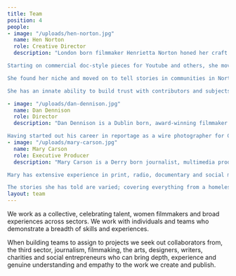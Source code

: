 ```yaml
---
title: Team
position: 4
people:
- image: "/uploads/hen-norton.jpg"
  name: Hen Norton
  role: Creative Director
  description: "London born filmmaker Henrietta Norton honed her craft originally in the arts, working with clients including the British Council, The Arts Council and Independent Production Companies such as Artichoke and motiroti, before deciding that film better suited the narratives she wanted to shape. 

Starting on commercial doc-style pieces for Youtube and others, she moved into more journalism based stories whilst working at Kids Company - one of the most famed children’s charities in the UK. 

She found her niche and moved on to tell stories in communities in North Dakota, Greece and Northern Ireland. She is drawn to exploring and investigating the more complex aspects of contemporary themes, like migration and identity. 

She has an innate ability to build trust with contributors and subjects quickly and genuinely. A previous Producer said of her; “You can drop her in anywhere, for any amount of time, and she’ll find and tell the most interesting story there.” Hen can see the bigger picture with stories and has a strong sense of narrative direction." 

- image: "/uploads/dan-dennison.jpg"
  name: Dan Dennison
  role: Director
  description: "Dan Dennison is a Dublin born, award-winning filmmaker and photographer. Dan Dennison has worked in both the documentary and commercial worlds for the last 10 years. Starting as a Photojournalist for the Dublin based Sunday Tribune newspaper and a music photographer for NME, he has gone on to work with some of the largest brands and agencies in the commercial and editorial worlds. 

Having started out his career in reportage as a wire photographer for Getty Images, one of the most demanding agencies in the world, focussing on news. He moved into film with VICE and later, with the BBC in the US and London. He shot his first feature doc in 2015 in Northern Ireland. More recently he has been shooting and editing for platforms like The Guardian and the New York Times. A dogged researcher, he has a strong visual style and works well to direction, as well as up-to-date knowledge of the technology and platforms at a production’s disposal. Dan also produces story ideas, content and photography for a food and travel magazine called ‘The Gannet’ - as a welcome distraction from the more taxing stories he and the Hotfeet team tell!"
- image: "/uploads/mary-carson.jpg"
  name: Mary Carson
  role: Executive Producer
  description: "Mary Carson is a Derry born journalist, multimedia producer/director and archive specialist. In her time chasing stories, she has traveled extensively, produced and directed, written, edited and photographed for newspapers, websites, documentaries and books in Ireland, the UK, the Gulf, New Orleans, New York and Australia. 

Mary has extensive experience in print, radio, documentary and social media journalism, having produced content across a range of platforms and locations. She is firmly anchored in evidence-based journalism and has produced factual and news content for BBC; TV and Radio; Channel 4's Dispatches and Cutting Edge strands; BBC 4 Documentaries and Guardian Multimedia Investigations. 

The stories she has told are varied; covering everything from a homeless author destroyed by the literary system to successfully investigating links between the slave trade and fish production for multinational retail giants across two continents."
layout: team
---
```


We work as a collective, celebrating talent, women filmmakers and broad experiences across sectors. We work with individuals and teams who demonstrate a breadth of skills and experiences. 

When building teams to assign to projects we seek out collaborators from, the third sector, journalism, filmmaking, the arts, designers, writers, charities and social entrepreneurs who can bring depth, experience and genuine understanding and empathy to the work we create and publish. 
